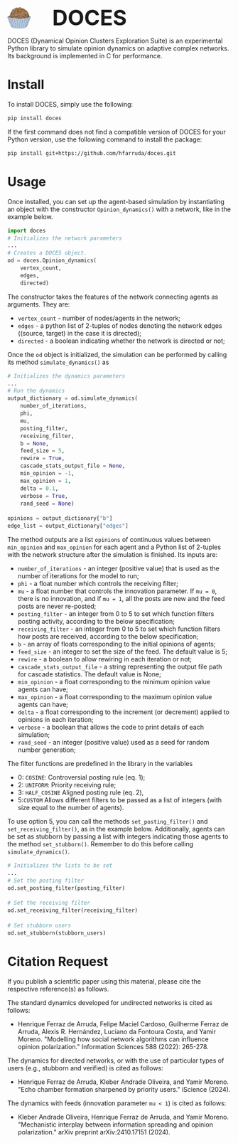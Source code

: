 <p style="display: flex; align-items: center; font-size: 48px; font-weight: bold; margin: 0;">
    <img src="figure/brigadeiro.png" alt="icon" height="48" style="margin-right: 48px;"/> <b>DOCES</b>
</p>

DOCES (Dynamical Opinion Clusters Exploration Suite) is an experimental Python library to simulate opinion dynamics on adaptive complex networks. Its background is implemented in C for performance.

# Install

To install DOCES, simply use the following:

```bash
pip install doces
```

If the first command does not find a compatible version of DOCES for your Python version, use the following command to install the package:
```bash
pip install git+https://github.com/hfarruda/doces.git
```

# Usage

Once installed, you can set up the agent-based simulation by instantiating an object with the constructor `Opinion_dynamics()` with a network, like in the example below.

```python
import doces
# Initializes the network parameters
...
# Creates a DOCES object.
od = doces.Opinion_dynamics( 
    vertex_count, 
    edges,
    directed)
```

The constructor takes the features of the network connecting agents as arguments. They are:
- `vertex_count` - number of nodes/agents in the network;
- `edges` - a python list of 2-tuples of nodes denoting the network edges ((source, target) in the case it is directed);
- `directed` - a boolean indicating whether the network is directed or not;

Once the `od` object is initialized, the simulation can be performed by calling its method `simulate_dynamics()` as

```python
# Initializes the dynamics parameters
...
# Run the dynamics
output_dictionary = od.simulate_dynamics(
    number_of_iterations,
    phi,
    mu, 
    posting_filter, 
    receiving_filter,
    b = None,
    feed_size = 5,
    rewire = True,
    cascade_stats_output_file = None,
    min_opinion = -1, 
    max_opinion = 1,
    delta = 0.1,
    verbose = True,
    rand_seed = None)

opinions = output_dictionary["b"]
edge_list = output_dictionary["edges"]
```

The method outputs are a list `opinions` of continuous values between `min_opinion` and `max_opinion` for each agent and a Python list of 2-tuples with the network structure after the simulation is finished. Its inputs are:

- `number_of_iterations` - an integer (positive value) that is used as the number of iterations for the model to run;
- `phi` - a float number which controls the receiving filter;
- `mu` - a float number that controls the innovation parameter. If `mu = 0`, there is no innovation, and if `mu = 1`, all the posts are new and the feed posts are never re-posted;
- `posting_filter` - an integer from 0 to 5 to set which function filters posting activity, according to the below specification;
- `receiving_filter` - an integer from 0 to 5 to set which function filters how posts are received, according to the below specification;
- `b` - an array of floats corresponding to the initial opinions of agents;
- `feed_size` - an integer to set the size of the feed. The default value is 5;
- `rewire` - a boolean to allow rewiring in each iteration or not;
- `cascade_stats_output_file` - a string representing the output file path for cascade statistics. The default value is None;
- `min_opinion` - a float corresponding to the minimum opinion value agents can have;
- `max_opinion` - a float corresponding to the maximum opinion value agents can have;
- `delta` - a float corresponding to the increment (or decrement) applied to opinions in each iteration;
- `verbose` - a boolean that allows the code to print details of each simulation;
- `rand_seed` - an integer (positive value) used as a seed for random number generation;

The filter functions are predefined in the library in the variables  
- 0: `COSINE`: Controversial posting rule (eq. 1);
- 2: `UNIFORM`: Priority receiving rule;
- 3: `HALF_COSINE` Aligned posting rule (eq. 2),  
- 5:`CUSTOM` Allows different filters to be passed as a list of integers (with size equal to the number of agents).

To use option 5, you can call the methods `set_posting_filter()` and `set_receiving_filter()`, as in the example below. Additionally, agents can be set as stubborn by passing a list with integers indicating those agents to the method `set_stubborn()`. Remember to do this before calling `simulate_dynamics()`.

```python
# Initializes the lists to be set
...
# Set the posting filter
od.set_posting_filter(posting_filter)

# Set the receiving filter
od.set_receiving_filter(receiving_filter)

# Set stubborn users 
od.set_stubborn(stubborn_users)
```

# Citation Request

If you publish a scientific paper using this material, please cite the respective reference(s) as follows.

The standard dynamics developed for undirected networks is cited as follows:

- Henrique Ferraz de Arruda, Felipe Maciel Cardoso, Guilherme Ferraz de Arruda, Alexis R. Hernández, Luciano da Fontoura Costa, and Yamir Moreno. "Modelling how social network algorithms can influence opinion polarization." Information Sciences 588 (2022): 265-278.

The dynamics for directed networks, or with the use of particular types of users (e.g., stubborn and verified) is cited as follows:

- Henrique Ferraz de Arruda, Kleber Andrade Oliveira, and Yamir Moreno. "Echo chamber formation sharpened by priority users." iScience (2024).

The dynamics with feeds (innovation parameter `mu < 1`) is cited as follows:

- Kleber Andrade Oliveira, Henrique Ferraz de Arruda, and Yamir Moreno. "Mechanistic interplay between information spreading and opinion polarization." arXiv preprint arXiv:2410.17151 (2024).




